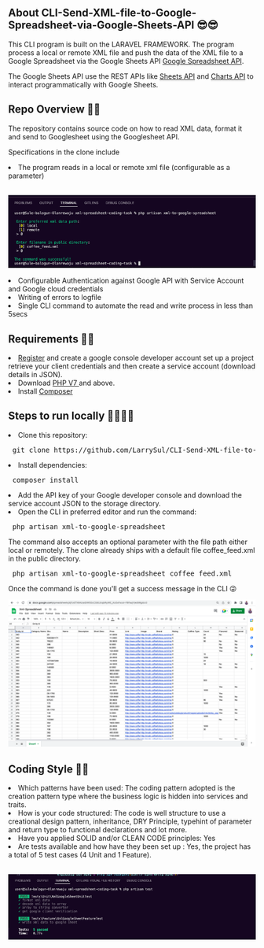 ## About CLI-Send-XML-file-to-Google-Spreadsheet-via-Google-Sheets-API 😎😎


This CLI program is built on the LARAVEL FRAMEWORK. The program process a local or remote XML file and push the data of the XML file to a Google Spreadsheet via the Google Sheets API [Google Spreadsheet API](https://developers.google.com/sheets/).

The Google Sheets API use the REST APIs like [Sheets API](https://developers.google.com/sheets/api) and [Charts API](https://developers.google.com/chart/interactive/docs/spreadsheets/) to interact programmatically with Google Sheets.

## Repo Overview 🥳🥳

The repository contains source code on how to read XML data, format it and send to Googlesheet using the Googlesheet API.

Specifications in the clone include

<li> The program reads in a local or remote xml file (configurable as a parameter)</li> </br>

![Screenshot of read write operation via the CLI](https://github.com/LarrySul/CLI-Send-XML-file-to-Google-Spreadsheet-via-Google-Sheets-API/blob/master/public/screenshots/terminal.png)


<li>Configurable Authentication against Google API with Service Account and Google cloud credentials </li>


<li> Writing of errors to logfile </li>


<li> Single CLI command to automate the read and write process in less than 5secs </li>

## Requirements 🔧🔧

<li> <a href="https://console.developers.google.com/">Register</a> and create a google console developer account set up a project retrieve your client credentials and then create a service account (download details in JSON).</li>

<li> Download <a href="https://www.php.net/downloads.php"> PHP V7 </a> and above. </li>

<li> Install <a href="https://getcomposer.org/download/"> Composer </a> </li>

## Steps to run locally 🧑‍💻👩‍💻

<li> Clone this repository: </li>

<pre> git clone https://github.com/LarrySul/CLI-Send-XML-file-to-Google-Spreadsheet-via-Google-Sheets-API/ </pre>

<li> Install dependencies: </li>

<pre> composer install </pre>

<li> Add the API key of your Google developer console and download the service account JSON to the storage directory. </li>

<li> Open the CLI in preferred editor and run the command: </li>

<pre> php artisan xml-to-google-spreadsheet </pre>

The command also accepts an optional parameter with the file path either local or remotely. The clone already ships with a default file coffee_feed.xml in the public directory.

<pre> php artisan xml-to-google-spreadsheet coffee_feed.xml </pre>

Once the command is done you'll get a success message in the CLI 😜 </br>

![Screenshot of start sheet](https://github.com/LarrySul/CLI-Send-XML-file-to-Google-Spreadsheet-via-Google-Sheets-API/blob/master/public/screenshots/startsheet.png)


## Coding Style 🚀🚀

<li> Which patterns have been used: The coding pattern adopted is the creation pattern type where the business logic is hidden into services and traits.</li>

<li> How is your code structured: The code is well structure to use a creational design pattern, inheritance, DRY Principle, typehint of parameter and return type to functional declarations and lot more. </li>

<li> Have you applied SOLID and/or CLEAN CODE principles: Yes </li>

<li> Are tests available and how have they been set up : Yes, the project has a total of 5 test cases (4 Unit and 1 Feature). </li> </br>

![Screenshot of end sheet](https://github.com/LarrySul/CLI-Send-XML-file-to-Google-Spreadsheet-via-Google-Sheets-API/blob/master/public/screenshots/testcase.png)



